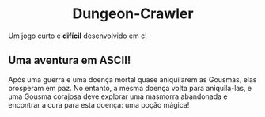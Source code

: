 <div align="center">
  
# Dungeon-Crawler

</div>

Um jogo curto e **difícil** desenvolvido em c!

<p align="center">

## Uma aventura em ASCII!

</p>
  
Após uma guerra e uma doença mortal quase aniquilarem as Gousmas, elas prosperam em paz. No entanto, a mesma doença volta para aniquila-las, e uma Gousma corajosa deve explorar uma masmorra abandonada e encontrar a cura para esta doença: uma poção mágica!
